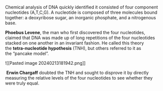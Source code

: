 
Chemical analysis of DNA quickly identified it consisted of four component nucleotides (A,T,C,G). A nucleotide is composed of three molecules bound together: a deoxyribose sugar, an inorganic phosphate, and a nitrogenous base.


**Phoebus Levene**, the man who first discovered the four nucleotides, claimed that DNA was made up of long repetitions of the four nucleotides stacked on one another in an invariant fashion. He called this theory the **tetra-nucleotide hypothesis** (TNH), but others referred to it as the “pancake model”.

![[Pasted image 20240213181942.png]]

 **Erwin Chargaff** doubted the TNH and sought to disprove it by directly measuring the relative levels of the four nucleotides to see whether they were truly equal.